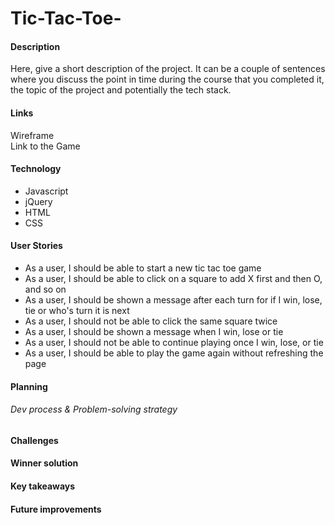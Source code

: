 # Tic-Tac-Toe-

#### Description

Here, give a short description of the project. It can be a couple of sentences where you discuss the point in time during the course that you completed it, the topic of the project and potentially the tech stack.

#### Links

Wireframe
[](wireframe/Scannable%20Document%20on%2011%20Jan%202023%2016_58_33.jpg)
<br>
Link to the Game

#### Technology

- Javascript
- jQuery
- HTML
- CSS

#### User Stories

- As a user, I should be able to start a new tic tac toe game
- As a user, I should be able to click on a square to add X first and then O, and so on
- As a user, I should be shown a message after each turn for if I win, lose, tie or who's turn it is next
- As a user, I should not be able to click the same square twice
- As a user, I should be shown a message when I win, lose or tie
- As a user, I should not be able to continue playing once I win, lose, or tie
- As a user, I should be able to play the game again without refreshing the page

#### Planning

###### Dev process & Problem-solving strategy

#### Challenges

#### Winner solution

#### Key takeaways

#### Future improvements
